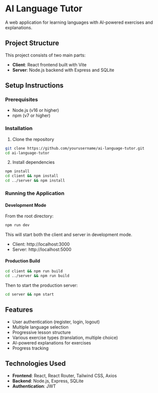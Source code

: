 # AI Language Tutor

A web application for learning languages with AI-powered exercises and explanations.

## Project Structure

This project consists of two main parts:

- **Client**: React frontend built with Vite
- **Server**: Node.js backend with Express and SQLite

## Setup Instructions

### Prerequisites

- Node.js (v16 or higher)
- npm (v7 or higher)

### Installation

1. Clone the repository

```bash
git clone https://github.com/yourusername/ai-language-tutor.git
cd ai-language-tutor
```

2. Install dependencies

```bash
npm install
cd client && npm install
cd ../server && npm install
```

### Running the Application

#### Development Mode

From the root directory:

```bash
npm run dev
```

This will start both the client and server in development mode.

- Client: http://localhost:3000
- Server: http://localhost:5000

#### Production Build

```bash
cd client && npm run build
cd ../server && npm run build
```

Then to start the production server:

```bash
cd server && npm start
```

## Features

- User authentication (register, login, logout)
- Multiple language selection
- Progressive lesson structure
- Various exercise types (translation, multiple choice)
- AI-powered explanations for exercises
- Progress tracking

## Technologies Used

- **Frontend**: React, React Router, Tailwind CSS, Axios
- **Backend**: Node.js, Express, SQLite
- **Authentication**: JWT
